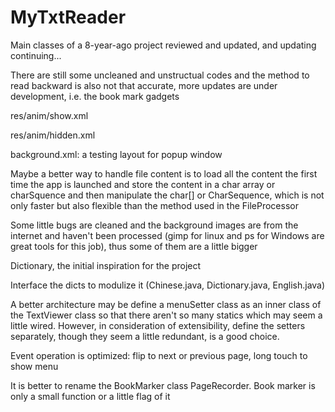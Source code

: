 # MyTxtReader

Main classes of a 8-year-ago project reviewed and updated, and updating continuing...

There are still some uncleaned and unstructual codes and the method to read backward is also not that
accurate, more updates are under development, i.e. the book mark gadgets

res/anim/show.xml

res/anim/hidden.xml

background.xml: a testing layout for popup window

Maybe a better way to handle file content is to load all the content the first time the app is launched and store the content in a char array or charSquence and then manipulate the char[] or CharSequence, which is not only faster but also flexible than the method used in the FileProcessor

Some little bugs are cleaned and the background images are from the internet and haven't been processed (gimp for linux and ps for Windows are great tools for this job), thus some of them are a little bigger

Dictionary, the initial inspiration for the project

Interface the dicts to modulize it (Chinese.java, Dictionary.java, English.java)

A better architecture may be define a menuSetter class as an inner class of the TextViewer class so that there aren't so many statics which may seem a little wired. However, in consideration of extensibility, define the setters separately, though they seem a little redundant, is a good choice.

Event operation is optimized: flip to next or previous page, long touch to show menu

It is better to rename the BookMarker class PageRecorder. Book marker is only a small function or a little flag of it
